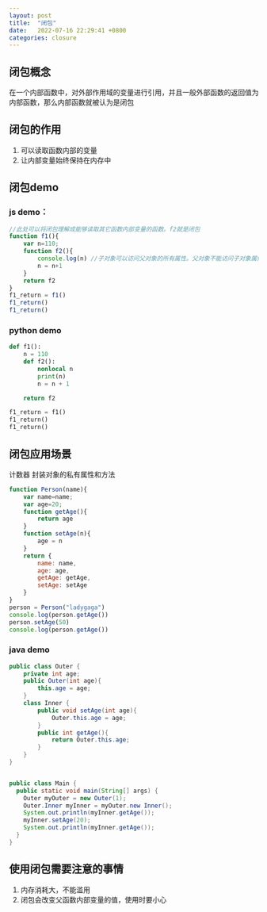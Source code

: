 ```yaml
---
layout: post
title:  "闭包"
date:   2022-07-16 22:29:41 +0800
categories: closure
---
```


## 闭包概念
在一个内部函数中，对外部作用域的变量进行引用，并且一般外部函数的返回值为内部函数，那么内部函数就被认为是闭包

## 闭包的作用
  1. 可以读取函数内部的变量 
  2. 让内部变量始终保持在内存中

  
## 闭包demo
### js demo：
```javascript
//此处可以将闭包理解成能够读取其它函数内部变量的函数。f2就是闭包
function f1(){
    var n=110;
    function f2(){
        console.log(n) //子对象可以访问父对象的所有属性。父对象不能访问子对象属性
        n = n+1
    }
    return f2
}
f1_return = f1()
f1_return()
f1_return()
```

### python demo
```python
def f1():
    n = 110
    def f2():
        nonlocal n
        print(n)
        n = n + 1

    return f2

f1_return = f1()
f1_return()
f1_return()
```

## 闭包应用场景
  计数器
  封装对象的私有属性和方法

```javascript
function Person(name){
    var name=name;
    var age=20;
    function getAge(){
        return age
    }
    function setAge(n){
        age = n
    }
    return {
        name: name,
        age: age,
        getAge: getAge,
        setAge: setAge
    }
}
person = Person("ladygaga")
console.log(person.getAge())
person.setAge(50)
console.log(person.getAge())
```

### java demo
``` java
public class Outer {
    private int age;
    public Outer(int age){
        this.age = age;
    }
    class Inner {
        public void setAge(int age){
            Outer.this.age = age;
        }
		public int getAge(){
            return Outer.this.age;
        }
    }
}


public class Main {
  public static void main(String[] args) {
    Outer myOuter = new Outer(1);
    Outer.Inner myInner = myOuter.new Inner();
    System.out.println(myInner.getAge());
    myInner.setAge(20);
    System.out.println(myInner.getAge());
  }
}
```



## 使用闭包需要注意的事情
  1. 内存消耗大，不能滥用
  2. 闭包会改变父函数内部变量的值，使用时要小心